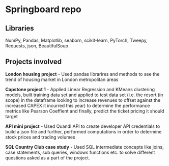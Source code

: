 # Springboard repo

## Libraries 
NumPy, Pandas, Matplotlib, seaborn, scikit-learn, PyTorch, Tweepy, Requests, json, BeautifulSoup 

## Projects involved
**London housing project** - Used pandas librarires and methods to see the trend of housing market in London metropolitan areas

**Capstone project 1** - Applied Linear Regression and KMeans clustering models, built training data set and applied to test data set (i.e. the resort (in scope) in the dataframe looking to increase revenues to offset against the increased CAPEX it incurred this year) to determine the performance metrics like Pearson Coeffient and finally, predict the ticket pricing it should target

**API mini project** - Used Quandl API to create developer API credentials to build a json file and further, performed computations in order to determine stock prices and trading volumes

**SQL Country Club case study** - Used SQL intermediate concepts like joins, case statements, sub queries, windows functions etc. to solve different questions asked as a part of the project. 
